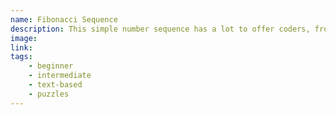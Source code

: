 ```yaml
---
name: Fibonacci Sequence
description: This simple number sequence has a lot to offer coders, from simple iteration to recursion and dynamic programming.
image:
link:
tags:
    - beginner
    - intermediate
    - text-based
    - puzzles
---
```


